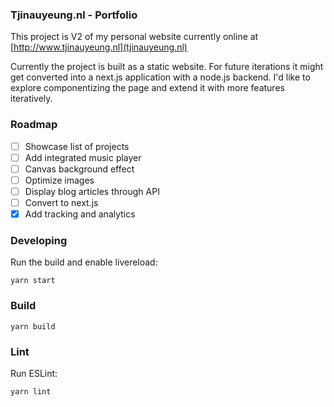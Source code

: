 ### Tjinauyeung.nl - Portfolio
This project is V2 of my personal website currently online at [http://www.tjinauyeung.nl](tjinauyeung.nl)

Currently the project is built as a static website. For future iterations it might get converted into a next.js application with a node.js backend.
I'd like to explore componentizing the page and extend it with more features iteratively.

### Roadmap
- [ ] Showcase list of projects
- [ ] Add integrated music player
- [ ] Canvas background effect
- [ ] Optimize images
- [ ] Display blog articles through API
- [ ] Convert to next.js
- [x] Add tracking and analytics

### Developing
Run the build and enable livereload:
```
yarn start
```

### Build
```
yarn build
```

### Lint
Run ESLint:
```
yarn lint
```
